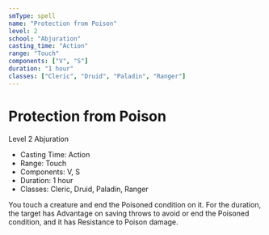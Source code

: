 ```yaml
---
smType: spell
name: "Protection from Poison"
level: 2
school: "Abjuration"
casting_time: "Action"
range: "Touch"
components: ["V", "S"]
duration: "1 hour"
classes: ["Cleric", "Druid", "Paladin", "Ranger"]
---
```


# Protection from Poison
Level 2 Abjuration

- Casting Time: Action
- Range: Touch
- Components: V, S
- Duration: 1 hour
- Classes: Cleric, Druid, Paladin, Ranger

You touch a creature and end the Poisoned condition on it. For the duration, the target has Advantage on saving throws to avoid or end the Poisoned condition, and it has Resistance to Poison damage.
